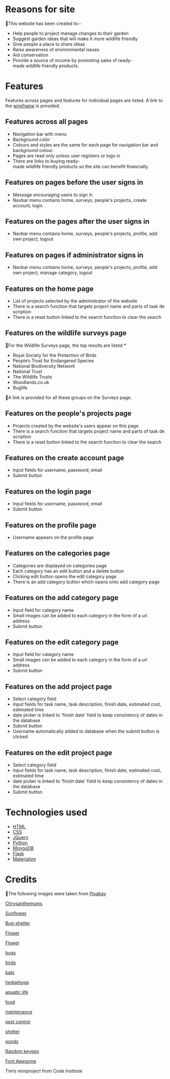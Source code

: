 # Reasons for site #
This website has been created to:-
* Help people to project manage changes to their garden
* Suggest garden ideas that will make it more wildlife friendly
* Give people a place to share ideas
* Raise awareness of environmental issues
* Aid conservation
* Provide a source of income by promoting sales of ready-made wildlife friendly products.


# Features
Features across pages and features for individual pages are listed.
A link to the [wireframe](docs/Wildlife_Patch_wireframe.pdf) is provided.

## Features across all pages
* Navigation bar with menu
* Background color
* Colours and styles are the same for each page for navigation bar and background colour.
* Pages are read only unless user registers or logs in
* There are links to buying ready-made wildlife friendly products so the site can benefit financially.
## Features on pages before the user signs in
* Message encouraging users to sign in
* Navbar menu contains home, surveys, people's projects, create account, login
## Features on the pages after the user signs in
* Navbar menu contains home, surveys, people's projects, profile, add own project, logout 
## Features on pages if administrator signs in
* Navbar menu contains home, surveys, people's projects, profile, add own project, manage category, logout  
## Features on the home page
* List of projects selected by the administrator of the website
* There is a search function that targets project name and parts of task description
* There is a reset button linked to the search function to clear the search
## Features on the wildlife surveys page
For the Wildlife Surveys page, the top results are listed *

* Royal Society for the Protection of Birds
* People’s Trust for Endangered Species
* National Biodiversity Network
* National Trust
* The Wildlife Trusts
* Woodlands.co.uk
* Buglife

A link is provided for all these groups on the Surveys page.

## Features on the people's projects page
* Projects created by the website's users appear on this page
* There is a search function that targets project name and parts of task description
* There is a reset button linked to the search function to clear the search
## Features on the create account page
* Input fields for username, password, email
* Submit button
## Features on the login page
* Input fields for username, password, email
* Submit button
## Features on the profile page
* Username appears on the profile page
## Features on the categories page
* Categories are displayed on categories page
* Each category has an edit button and a delete button
* Clicking edit button opens the edit category page
* There is an add category button which opens onto add category page
## Features on the add category page
* Input field for category name
* Small images can be added to each category in the form of a url address
* Submit button
## Features on the edit category page
* Input field for category name
* Small images can be added to each category in the form of a url address
* Submit button
## Features on the add project page
* Select category field
* Input fields for task name, task description, finish date, estimated cost, estimated time
* date picker is linked to 'finish date' field to keep consistency of dates in the database
* Submit button
* Username automatically added to database when the submit button is clicked

## Features on the edit project page
* Select category field
* Input fields for task name, task description, finish date, estimated cost, estimated time
* date picker is linked to 'finish date' field to keep consistency of dates in the database
* Submit button
# Technologies used

* [HTML](https://html.spec.whatwg.org)
* [CSS](https://www.w3schools.com/css/css_website_layout.asp)
* [JQuery](https://jquery.com)
* [Python](https://www.python.org)
* [MongoDB](https://www.mongodb.com)
* [Flask](https://flask.palletsprojects.com)
* [Materialize](https://materializecss.com)

# Credits

The following images were taken from [Pixabay](https://pixabay.com)

[Chrysanthemums](https://cdn.pixabay.com/photo/2019/04/21/01/12/chrysanthemum-4143241__340.jpg)

[Sunflower](https://cdn.pixabay.com/photo/2016/09/04/12/05/sun-flower-1643795_960_720.jpg)

[Bug-shelter](https://cdn.pixabay.com/photo/2018/04/22/11/05/background-3340740_960_720.jpg)

[Flower](https://cdn.pixabay.com/photo/2018/07/29/21/32/flowers-3571119_960_720.jpg)

[Flower](https://cdn.pixabay.com/photo/2018/07/15/00/39/flowers-3538726_960_720.jpg)

[bugs](https://cdn.pixabay.com/photo/2014/06/15/11/00/bug-369229__340.jpg)

[birds](https://cdn.pixabay.com/photo/2020/01/25/10/35/blue-tit-4792149_960_720.jpg)

[bats](https://cdn.pixabay.com/photo/2020/02/28/13/21/bat-4887509_960_720.jpg)

[hedgehogs](https://cdn.pixabay.com/photo/2018/09/25/21/54/hedgehog-3703244_960_720.jpg)

[aquatic life](https://cdn.pixabay.com/photo/2019/10/04/22/07/frog-4526640_960_720.jpg)

[food](https://cdn.pixabay.com/photo/2018/08/12/19/49/grains-3601581__340.jpg)

[maintenance](https://cdn.pixabay.com/photo/2017/08/03/16/44/landscape-2577207__340.jpg)

[pest control](https://cdn.pixabay.com/photo/2016/06/07/07/46/snail-1441138_960_720.jpg)

[shelter](https://cdn.pixabay.com/photo/2015/12/09/18/12/insect-house-1085197_960_720.jpg)

[ponds](https://cdn.pixabay.com/photo/2016/06/07/20/20/water-lilies-1442497__340.jpg)

[Random keygen](https://randomkeygen.com)

[Font Awesome](https://fontawesome.com)

Tim’s miniproject from Code Institute


